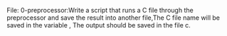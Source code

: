 File: 0-preprocessor:Write a script that runs a C file through the preprocessor and save the result into another file,The C file name will be saved in the variable , The output should be saved in the file c.
